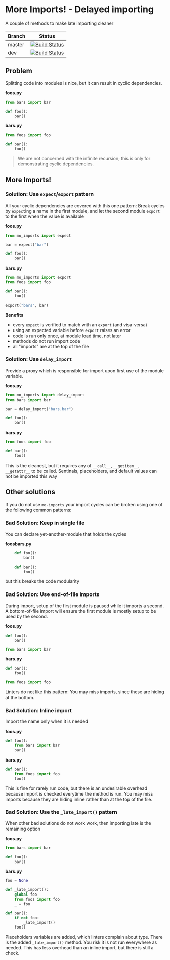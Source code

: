 # More Imports! - Delayed importing 

A couple of methods to make late importing cleaner


|Branch      |Status   |
|------------|---------|
|master      | [![Build Status](https://app.travis-ci.com/klahnakoski/mo-imports.svg?branch=master)](https://travis-ci.com/github/klahnakoski/mo-imports) |
|dev         | [![Build Status](https://app.travis-ci.com/klahnakoski/mo-imports.svg?branch=dev)](https://travis-ci.com/github/klahnakoski/mo-imports)    |



## Problem

Splitting code into modules is nice, but it can result in cyclic dependencies.  


**foos.py**

```python
from bars import bar

def foo():
    bar()
```

**bars.py**

```python
from foos import foo

def bar():
    foo()
```

> We are not concerned with the infinite recursion; this is only for demonstrating cyclic dependencies. 


## More Imports!

### Solution: Use `expect`/`export` pattern

All your cyclic dependencies are covered with this one pattern: Break cycles by `expect`ing a name in the first module, and let the second module `export` to the first when the value is available

**foos.py**

```python
from mo_imports import expect

bar = expect("bar")

def foo():
    bar()
```

**bars.py**

```python
from mo_imports import export
from foos import foo

def bar():
    foo()

export("bars", bar)
```

**Benefits**
  
 
* every `expect` is verified to match with an `export` (and visa-versa)
* using an expected variable before `export` raises an error     
* code is run only once, at module load time, not later
* methods do not run import code
* all "imports" are at the top of the file


### Solution: Use `delay_import`

Provide a proxy which is responsible for import upon first use of the module variable.

**foos.py**

```python
from mo_imports import delay_import
from bars import bar

bar = delay_import("bars.bar")

def foo():
    bar()

```

**bars.py**

```python
from foos import foo

def bar():
    foo()
```

This is the cleanest, but it requires any of `__call__`, `__getitem__`, `__getattr__` to be called. Sentinals, placeholders, and default values can not be imported this way


  
## Other solutions

If you do not use `mo-imports` your import cycles can be broken using one of the following common patterns:


### Bad Solution: Keep in single file

You can declare yet-another-module that holds the cycles

**foosbars.py**

```python
    def foo():
        bar()

    def bar():
        foo()
```

but this breaks the code modularity



### Bad Solution: Use end-of-file imports

During import, setup of the first module is paused while it imports a second. A bottom-of-file import will ensure the first module is mostly setup to be used by the second. 

**foos.py**

```python
def foo():
    bar()

from bars import bar
```

**bars.py**

```python
def bar():
    foo()

from foos import foo
```

Linters do not like this pattern: You may miss imports, since these are hiding at the bottom.
    


### Bad Solution: Inline import

Import the name only when it is needed

**foos.py**

```python
def foo():
    from bars import bar
    bar()
```
    
**bars.py**


```python
def bar():
    from foos import foo
    foo()
```

This is fine for rarely run code, but there is an undesirable overhead because import is checked everytime the method is run. You may miss imports because they are hiding inline rather than at the top of the file.
  


### Bad Solution: Use the `_late_import()` pattern

When other bad solutions do not work work, then importing late is the remaining option

**foos.py**

```python
from bars import bar

def foo():
    bar()
```

**bars.py**

```python
foo = None

def _late_import():
    global foo
    from foos import foo
    _ = foo

def bar():
    if not foo:
        _late_import()
    foo()
```

Placeholders variables are added, which linters complain about type. There is the added `_late_import()` method. You risk it is not run everywhere as needed. This has less overhead than an inline import, but there is still a check.
 

